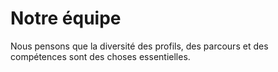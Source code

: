 # Notre équipe

Nous pensons que la diversité des profils, des parcours et des compétences sont des choses essentielles.

